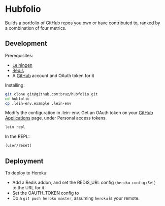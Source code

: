 # Hubfolio

Builds a portfolio of GitHub repos you own or have contributed to, ranked by a combination of four metrics.

## Development

Prerequisites:

* [Leiningen](http://leiningen.org/)
* [Redis](http://redis.io/)
* A [GitHub](http://github.com/) account and OAuth token for it

Installing:

```bash
git clone git@github.com:bruz/hubfolio.git
cd hubfolio
cp .lein-env.example .lein-env
```

Modify the configuration in .lein-env. Get an OAuth token on your [GitHub Applications](https://github.com/settings/applications) page, under Personal access tokens.

```bash
lein repl
```

In the REPL:

```clojure
(user/reset)
```

## Deployment

To deploy to Heroku:

* Add a Redis addon, and set the REDIS_URL config (`heroku config:Set`) to the URL for it
* Set the OAUTH_TOKEN config to
* Do a `git push heroku master`, assuming `heroku` is your remote.
